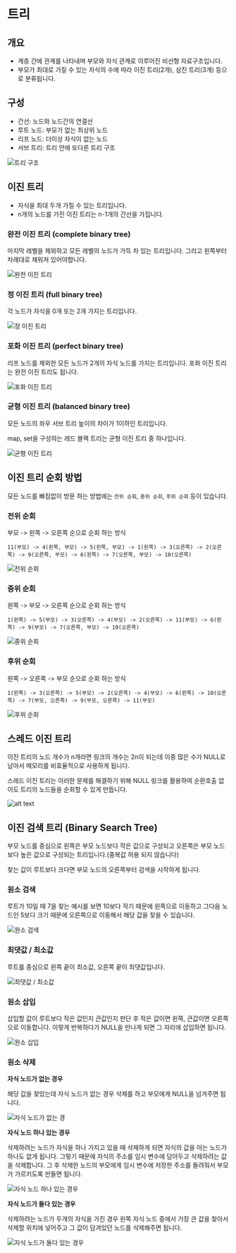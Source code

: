 # 트리

## 개요

- 계층 간에 관계를 나타내며 부모와 자식 관계로 이루어진 비선형 자료구조입니다.
- 부모가 최대로 가질 수 있는 자식의 수에 따라 이진 트리(2개), 삼진 트리(3개) 등으로 분류됩니다.

## 구성

- 간선: 노드와 노드간의 연결선
- 루트 노드: 부모가 없는 최상위 노드
- 리프 노드: 더이상 자식이 없는 노드
- 서브 트리: 트리 안에 또다른 트리 구조

![트리 구조](image/tree.png)

## 이진 트리

- 자식을 최대 두개 가질 수 있는 트리입니다.
- n개의 노드를 가진 이진 트리는 n-1개의 간선을 가집니다.

### 완전 이진 트리 (complete binary tree)

마지막 레벨을 제외하고 모든 레벨의 노드가 가득 차 있는 트리입니다. 그리고 왼쪽부터 차례대로 채워져 있어야합니다.

![완전 이진 트리](image/complete_binary_tree.png)

### 정 이진 트리 (full binary tree)

각 노드가 자식을 0개 또는 2개 가지는 트리입니다.

![정 이진 트리](image/full_binary_tree.png)

### 포화 이진 트리 (perfect binary tree)

리프 노드를 제외한 모든 노드가 2개의 자식 노드를 가지는 트리입니다. 포화 이진 트리는 완전 이진 트리도 됩니다.

![포화 이진 트리](image/perfect_binary_tree.png)

### 균형 이진 트리 (balanced binary tree)

모든 노드의 좌우 서브 트리 높이의 차이가 1이하인 트리입니다. 

map, set을 구성하는 레드 블랙 트리는 균형 이진 트리 중 하나입니다.

![균형 이진 트리](image.png)

## 이진 트리 순회 방법

모든 노드를 빠짐없이 방문 하는 방법에는 `전위 순회`, `중위 순회`, `후위 순회` 등이 있습니다.

### 전위 순회

부모 -> 왼쪽 -> 오른쪽 순으로 순회 하는 방식

`11(부모) -> 4(왼쪽, 부모) -> 5(왼쪽, 부모) -> 1(왼쪽) -> 3(오른쪽) -> 2(오른쪽) -> 9(오른쪽, 부모) -> 6(왼쪽) -> 7(오른쪽, 부모) -> 10(오른쪽)`

![전위 순회](image/preorder.png)

### 중위 순회

왼쪽 -> 부모 -> 오른쪽 순으로 순회 하는 방식

`1(왼쪽) -> 5(부모) -> 3(오른쪽) -> 4(부모) -> 2(오른쪽) -> 11(부모) -> 6(왼쪽) -> 9(부모) -> 7(오른쪽, 부모) -> 10(오른쪽)`

![중위 순회](image/inorder.png)

### 후위 순회

왼쪽 -> 오른쪽 -> 부모 순으로 순회 하는 방식

`1(왼쪽) -> 3(오른쪽) -> 5(부모) -> 2(오른쪽) -> 4(부모) -> 6(왼쪽) -> 10(오른쪽) -> 7(부모, 오른쪽) -> 9(부모, 오른쪽) -> 11(부모)`

![후위 순회](image/postorder.png)

## 스레드 이진 트리

이진 트리의 노드 개수가 n개라면 링크의 개수는 2n이 되는데 이중 많은 수가 NULL로 남아서 메모리를 비효율적으로 사용하게 됩니다.

스레드 이진 트리는 이러한 문제를 해결하기 위해 NULL 링크를 활용하여 순환호출 없이도 트리의 노드들을 순회할 수 있게 만듭니다.

![alt text](image/thread_binary_tree.png)

## 이진 검색 트리 (Binary Search Tree)

부모 노드를 중심으로 왼쪽은 부모 노드보다 작은 값으로 구성되고 오른쪽은 부모 노드보다 높은 값으로 구성되는 트리입니다.(중복값 허용 되지 않습니다)

찾는 값이 루트보다 크다면 부모 노드의 오른쪽부터 검색을 시작하게 됩니다.

### 원소 검색

루트가 10일 때 7을 찾는 예시를 보면 10보다 작기 때문에 왼쪽으로 이동하고 그다음 노드인 5보다 크기 때문에 오른쪽으로 이동해서 해당 값을 찾을 수 있습니다.

![원소 검색](image/bst_search_value.png)

### 최댓값 / 최소값

루트를 중심으로 왼쪽 끝이 최소값, 오른쪽 끝이 최댓값입니다.

![최댓값 / 최소값](image/bst_max_min_value.png)

### 원소 삽입

삽입할 값이 루트보다 작은 값인지 큰값인지 판단 후   작은 값이면 왼쪽, 큰값이면 오른쪽으로 이동합니다. 이렇게 반복하다가 NULL을 만나게 되면 그 자리에 삽입하면 됩니다.

![원소 삽입](image/bst_insert_value.png)

### 원소 삭제

**자식 노드가 없는 경우**

해당 값을 찾았는데 자식 노드가 없는 경우 삭제를 하고 부모에게 NULL을 넘겨주면 됩니다.

![자식 노드가 없는 경](image/bst_delete_value_not_son.png)

**자식 노드 하나 있는 경우**

삭제하려는 노드가 자식을 하나 가지고 있을 때 삭제하게 되면 자식의 값을 아는 노드가 하나도 없게 됩니다. 그렇기 때문에 자식의 주소를 임시 변수에 담아두고 삭제하려는 값을 삭제합니다. 그 후 삭제한 노드의 부모에게 임시 변수에 저장한 주소를 돌려줘서 부모가 가르키도록 만들면 됩니다.

![자식 노드 하나 있는 경우](image/bst_delete_value_one_son.png)

**자식 노드가 둘다 있는 경우**

삭제하려는 노드가 두개의 자식을 가진 경우 왼쪽 자식 노드 중에서 가장 큰 값을 찾아서 삭제할 위치에 넣어주고 그 값이 담겨있던 노드를 삭제해주면 됩니다.

![자식 노드가 둘다 있는 경우](image/bst_delete_value_two_son.png)